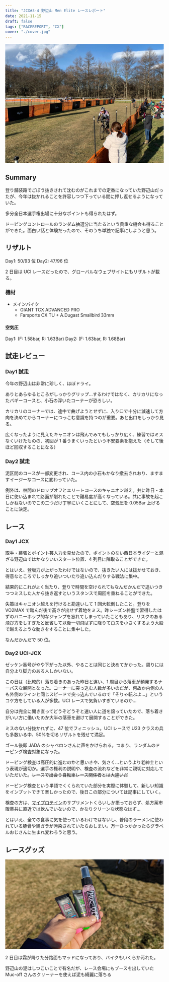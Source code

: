 ```yaml
---
title: "JCX#3-4 野辺山 Men Elite レースレポート"
date: 2021-11-15
draft: false
tags: ["RACEREPORT", "CX"]
cover: "./cover.jpg"
---
```


![cover](./cover.jpg)

## Summary

登り舗装路でごぼう抜きされて沈むのがこれまでの定番になっていた野辺山だったが、今年は抜かれることを許容しつつ下っている間に押し返せるようになっていた。

多分全日本選手権出場に十分なポイントも得られたはず。

ドーピングコントロールのランダム抽選分に当たるという貴重な機会も得ることができた。面白い話と体験だったので、そのうち単独で記事にしようと思う。

## リザルト

Day1: 50/93 位
Day2: 47/96 位

2 日目は UCI レースだったので、グローバルなウェブサイトにもリザルトが載る。

<LinkBox url="https://cyclocross24.com/race/11017/" />

### 機材

- メインバイク
  - GIANT TCX ADVANCED PRO
  - Farsports CX TU + A.Dugast Smallbird 33mm

#### 空気圧

Day1: (F: 1.58bar, R: 1.63Bar)
Day2: (F: 1.63bar, R: 1.68Bar)

<LinkBox url="https://www.amazon.co.jp/dp/B08Q7CF9R8/" isAmazonLink />

## 試走レビュー

### Day1 試走

今年の野辺山は非常に珍しく、ほぼドライ。

ありとあらゆるところがしっかりグリップ…するわけではなく、カリカリになったバギーコースと、小石の浮いたコーナーが恐ろしい。

カリカリのコーナーでは、途中で曲げようとせずに、入り口で十分に減速して方向を決めてからコーナーにつっこむ意識を持つのが重要。あと出口をしっかり見る。

広くなったように見えたキャニオンは飛んでみてもしっかり広く、練習ではミスなくいけたものの、初回が 1 番うまくいったという不安要素を抱えた（そして後ほど回収することになる）

### Day2 試走

泥区間のコースが一部変更され、コース内の小石もかなり撤去されおり、ますますイージーなコースに変わっていた。

例外は、林間のドロップオフとエリートコースのキャニオン越え。共に昨日・本日に使い込まれて路面が削れたことで難易度が高くなっている。共に事故を起こしかねないのでこの二つだけ丁寧にいくことにして、空気圧を 0.05Bar 上げることに決定。

## レース

### Day1 JCX

取手・幕張とポイント芸人力を見せたので、ポイントのない西日本ライダーと混ざる野辺山ではかなりいいスタート位置、4 列目に陣取ることができた。

とはいえ、登坂力が上がったわけではないので、抜きたい人には抜かせておき、得意なところでしっかり追いついたり追い込んだりする戦法に集中。

結果的にこれがよく当たり、登りで時間を空けられてもなんだかんだで追いつきつつミスした人から抜き返すというスタンスで周回を重ねることができた。

失策はキャニオン越えを行けると勘違いして 1 回大転倒したこと。登りを VO2MAX で踏んだ後で高さが出せず着地をミス。昨シーズン終盤で習得したはずのバニーホップ的なジャンプを忘れてしまっていたこともあり、リスクのある飛び方をしすぎたと反省して以後一切飛ばずに降りてロスを小さくするよう大股で越えるような動きをすることに集中した。

なんだかんだで 50 位。

### Day2 UCI-JCX

ゼッケン番号がやや下がった以外、やることは同じと決めてかかった。周りには自分より脚力のある人しかいない。

この日は（比較的）落ち着きのあった昨日と違い、1 周目から落車が頻発するナーバスな展開となった。コーナーに突っ込む人数が多いのだが、何故か内側の人も外側のラインと同じスピードで突っ込んでいるので「そりゃ転ぶよ…」というコケ方をしている人が多数。UCI レースで気負いすぎているのか…

自分は完全に開き直ってどうぞどうぞと速い人に道を譲っていたので、落ち着きがいい方に働いたのか大半の落車を避けて展開することができた。

ミスのない分抜かれずに、47 位でフィニッシュ。UCI レースで U23 クラスの兵も多数いる中、50%を切るリザルトを残せて満足。

ゴール後即 JADA のシャペロンさんに声をかけられる。つまり、ランダムのドーピング検査対象になった。

ドーピング検査は高圧的に進むのかと思いきや、気さく…というより老紳士という表現が適切か。選手の権利の説明や、検査の流れなどを非常に親切に対応していただいた。~~レースで出会う自転車レース関係者とは大違いだ~~

ドーピング検査という単語でくくられていた部分を実際に体験して、新しい知識をインプットできて楽しかったので、後日この部分については記事にしていく。

検査の方は、[マイプロテイン](https://px.a8.net/svt/ejp?a8mat=3N3PXV+GF7GHE+45DI+5YJRM)のサプリメントくらいしか摂っておらず、処方薬市販薬共に直近では飲んでいないので、かなりクリーンな状態なはず…

とはいえ、全ての食事に気を使っているわけではないし、普段のラーメンに使われている豚骨や鶏ガラが汚染されていたらおしまい。万一ひっかかったらグラベルおじさんに生まれ変わろうと思う。

## レースグッズ

![mucoffの試供品たち](./mucoff.jpg)

2 日目は霜が降りた分路面もマッドになっており、バイクもいくらか汚れた。

野辺山の泥はしつこいことで有名だが、レース会場にもブースを出していた Muc-off さんのクリーナーを使えば泥も綺麗に落ちる

<LinkBox url="https://blog.gensobunya.net/post/2021/11/mucoff_cleaner/" />

<LinkBox url="https://www.amazon.co.jp/gp/product/B07T1YW9BW/" isAmazonLink />
